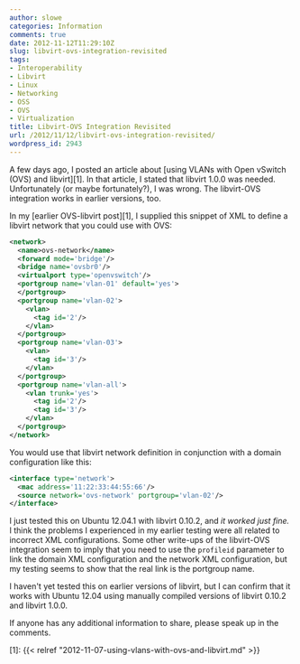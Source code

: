 ```yaml
---
author: slowe
categories: Information
comments: true
date: 2012-11-12T11:29:10Z
slug: libvirt-ovs-integration-revisited
tags:
- Interoperability
- Libvirt
- Linux
- Networking
- OSS
- OVS
- Virtualization
title: Libvirt-OVS Integration Revisited
url: /2012/11/12/libvirt-ovs-integration-revisited/
wordpress_id: 2943
---
```


A few days ago, I posted an article about [using VLANs with Open vSwitch (OVS) and libvirt][1]. In that article, I stated that libvirt 1.0.0 was needed. Unfortunately (or maybe fortunately?), I was wrong. The libvirt-OVS integration works in earlier versions, too.

In my [earlier OVS-libvirt post][1], I supplied this snippet of XML to define a libvirt network that you could use with OVS:

```xml
<network>
  <name>ovs-network</name>
  <forward mode='bridge'/>
  <bridge name='ovsbr0'/>
  <virtualport type='openvswitch'/>
  <portgroup name='vlan-01' default='yes'>
  </portgroup>
  <portgroup name='vlan-02'>
    <vlan>
      <tag id='2'/>
    </vlan>
  </portgroup>
  <portgroup name='vlan-03'>
    <vlan>
      <tag id='3'/>
    </vlan>
  </portgroup>
  <portgroup name='vlan-all'>
    <vlan trunk='yes'>
      <tag id='2'/>
      <tag id='3'/>
    </vlan>
  </portgroup>
</network>
```

You would use that libvirt network definition in conjunction with a domain configuration like this:

```xml
<interface type='network'>
  <mac address='11:22:33:44:55:66'/>
  <source network='ovs-network' portgroup='vlan-02'/>
</interface>
```

I just tested this on Ubuntu 12.04.1 with libvirt 0.10.2, and _it worked just fine._ I think the problems I experienced in my earlier testing were all related to incorrect XML configurations. Some other write-ups of the libvirt-OVS integration seem to imply that you need to use the `profileid` parameter to link the domain XML configuration and the network XML configuration, but my testing seems to show that the real link is the portgroup name.

I haven't yet tested this on earlier versions of libvirt, but I can confirm that it works with Ubuntu 12.04 using manually compiled versions of libvirt 0.10.2 and libvirt 1.0.0.

If anyone has any additional information to share, please speak up in the comments.

[1]: {{< relref "2012-11-07-using-vlans-with-ovs-and-libvirt.md" >}}
